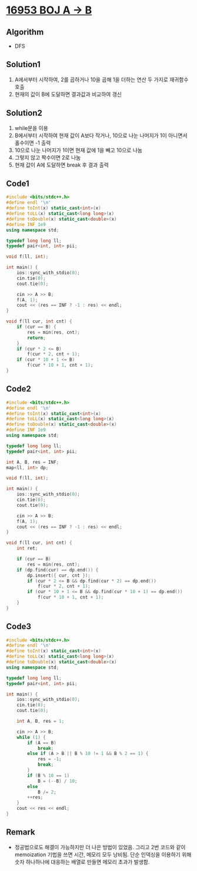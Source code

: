 # [16953 BOJ A → B](https://www.acmicpc.net/problem/16953)

## Algorithm
* DFS

## Solution1
1. A에서부터 시작하여, 2를 곱하거나 10을 곱해 1을 더하는 연산 두 가지로 재귀함수 호출
2. 현재의 값이 B에 도달하면 결과값과 비교하여 갱신

## Solution2
1. while문을 이용
2. B에서부터 시작하여 현재 값이 A보다 작거나, 10으로 나눈 나머지가 1이 아니면서 홀수이면 -1 출력
3. 10으로 나눈 나머지가 1이면 현재 값에 1을 빼고 10으로 나눔
4. 그렇지 않고 짝수이면 2로 나눔
5. 현재 값이 A에 도달하면 break 후 결과 출력

## Code1
```cpp
#include <bits/stdc++.h>
#define endl '\n'
#define toInt(x) static_cast<int>(x)
#define toLL(x) static_cast<long long>(x)
#define toDouble(x) static_cast<double>(x)
#define INF 1e9
using namespace std;

typedef long long ll;
typedef pair<int, int> pii;

void f(ll, int);

int main() {
    ios::sync_with_stdio(0);
	cin.tie(0);
	cout.tie(0);

    cin >> A >> B;
    f(A, 1);
    cout << (res == INF ? -1 : res) << endl;
}

void f(ll cur, int cnt) {
    if (cur == B) {
        res = min(res, cnt);
        return;
    }
    if (cur * 2 <= B)
        f(cur * 2, cnt + 1);
    if (cur * 10 + 1 <= B)
        f(cur * 10 + 1, cnt + 1);
}
```

## Code2
```cpp
#include <bits/stdc++.h>
#define endl '\n'
#define toInt(x) static_cast<int>(x)
#define toLL(x) static_cast<long long>(x)
#define toDouble(x) static_cast<double>(x)
#define INF 1e9
using namespace std;

typedef long long ll;
typedef pair<int, int> pii;

int A, B, res = INF;
map<ll, int> dp;

void f(ll, int);

int main() {
    ios::sync_with_stdio(0);
	cin.tie(0);
	cout.tie(0);

    cin >> A >> B;
    f(A, 1);
    cout << (res == INF ? -1 : res) << endl;
}

void f(ll cur, int cnt) {
    int ret;

    if (cur == B)
        res = min(res, cnt);
    if (dp.find(cur) == dp.end()) {
        dp.insert({ cur, cnt });
        if (cur * 2 <= B && dp.find(cur * 2) == dp.end())
            f(cur * 2, cnt + 1);
        if (cur * 10 + 1 <= B && dp.find(cur * 10 + 1) == dp.end())
            f(cur * 10 + 1, cnt + 1);
    }
}
```

## Code3
```cpp
#include <bits/stdc++.h>
#define endl '\n'
#define toInt(x) static_cast<int>(x)
#define toLL(x) static_cast<long long>(x)
#define toDouble(x) static_cast<double>(x)
using namespace std;

typedef long long ll;
typedef pair<int, int> pii;

int main() {
    ios::sync_with_stdio(0);
	cin.tie(0);
	cout.tie(0);

    int A, B, res = 1;

    cin >> A >> B;
    while (1) {
        if (A == B)
            break;
        else if (A > B || B % 10 != 1 && B % 2 == 1) {
            res = -1;
            break;
        }
        if (B % 10 == 1)
            B = (--B) / 10;
        else
            B /= 2;
        ++res;
    }
    cout << res << endl;
}
```

## Remark
* 정공법으로도 해결이 가능하지만 더 나은 방법이 있었음. 그리고 2번 코드와 같이 memoization 기법을 쓰면 시간, 메모리 모두 낭비됨. 단순 인덱싱을 이용하기 위해 숫자 하나하나에 대응하는 배열로 만들면 메모리 초과가 발생함.